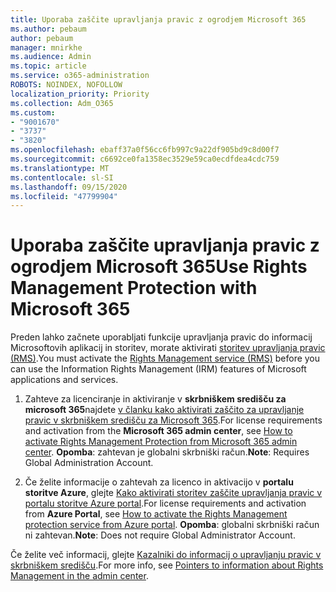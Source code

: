 ```yaml
---
title: Uporaba zaščite upravljanja pravic z ogrodjem Microsoft 365
ms.author: pebaum
author: pebaum
manager: mnirkhe
ms.audience: Admin
ms.topic: article
ms.service: o365-administration
ROBOTS: NOINDEX, NOFOLLOW
localization_priority: Priority
ms.collection: Adm_O365
ms.custom:
- "9001670"
- "3737"
- "3820"
ms.openlocfilehash: ebaff37a0f56cc6fb997c9a22df905bd9c8d00f7
ms.sourcegitcommit: c6692ce0fa1358ec3529e59ca0ecdfdea4cdc759
ms.translationtype: MT
ms.contentlocale: sl-SI
ms.lasthandoff: 09/15/2020
ms.locfileid: "47799904"
---
```

# <a name="use-rights-management-protection-with-microsoft-365"></a><span data-ttu-id="c3111-102">Uporaba zaščite upravljanja pravic z ogrodjem Microsoft 365</span><span class="sxs-lookup"><span data-stu-id="c3111-102">Use Rights Management Protection with Microsoft 365</span></span>

<span data-ttu-id="c3111-103">Preden lahko začnete uporabljati funkcije upravljanja pravic do informacij Microsoftovih aplikacij in storitev, morate aktivirati [storitev upravljanja pravic (RMS)](https://docs.microsoft.com/azure/information-protection/what-is-azure-rms).</span><span class="sxs-lookup"><span data-stu-id="c3111-103">You must activate the [Rights Management service (RMS)](https://docs.microsoft.com/azure/information-protection/what-is-azure-rms) before you can use the Information Rights Management (IRM) features of Microsoft applications and services.</span></span>

1. <span data-ttu-id="c3111-104">Zahteve za licenciranje in aktiviranje v **skrbniškem središču za microsoft 365**najdete [v članku kako aktivirati zaščito za upravljanje pravic v skrbniškem središču za Microsoft 365](https://docs.microsoft.com/azure/information-protection/activate-office365).</span><span class="sxs-lookup"><span data-stu-id="c3111-104">For license requirements and activation from the **Microsoft 365 admin center**, see [How to activate Rights Management Protection from Microsoft 365 admin center](https://docs.microsoft.com/azure/information-protection/activate-office365).</span></span> <span data-ttu-id="c3111-105">**Opomba**: zahtevan je globalni skrbniški račun.</span><span class="sxs-lookup"><span data-stu-id="c3111-105">**Note**: Requires Global Administration Account.</span></span>

2. <span data-ttu-id="c3111-106">Če želite informacije o zahtevah za licenco in aktivacijo v **portalu storitve Azure**, glejte [Kako aktivirati storitev zaščite upravljanja pravic v portalu storitve Azure portal](https://docs.microsoft.com/azure/information-protection/activate-azure).</span><span class="sxs-lookup"><span data-stu-id="c3111-106">For license requirements and activation from **Azure Portal**, see [How to activate the Rights Management protection service from Azure portal](https://docs.microsoft.com/azure/information-protection/activate-azure).</span></span> <span data-ttu-id="c3111-107">**Opomba**: globalni skrbniški račun ni zahtevan.</span><span class="sxs-lookup"><span data-stu-id="c3111-107">**Note**: Does not require Global Administrator Account.</span></span>

<span data-ttu-id="c3111-108">Če želite več informacij, glejte [Kazalniki do informacij o upravljanju pravic v skrbniškem središču](https://docs.microsoft.com/office365/enterprise/activate-rms-in-office-365).</span><span class="sxs-lookup"><span data-stu-id="c3111-108">For more info, see [Pointers to information about Rights Management in the admin center](https://docs.microsoft.com/office365/enterprise/activate-rms-in-office-365).</span></span>
